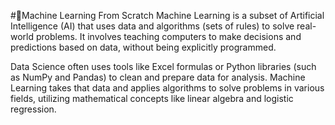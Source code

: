 #🎯Machine Learning From Scratch
Machine Learning is a subset of Artificial Intelligence (AI) that uses data and algorithms (sets of rules) to solve real-world problems. It involves teaching computers to make decisions and predictions based on data, without being explicitly programmed.

Data Science often uses tools like Excel formulas or Python libraries (such as NumPy and Pandas) to clean and prepare data for analysis. Machine Learning takes that data and applies algorithms to solve problems in various fields, utilizing mathematical concepts like linear algebra and logistic regression.

